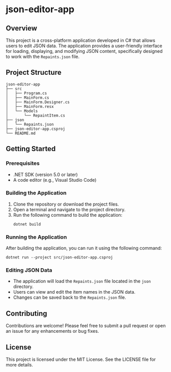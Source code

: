 # json-editor-app

## Overview
This project is a cross-platform application developed in C# that allows users to edit JSON data. The application provides a user-friendly interface for loading, displaying, and modifying JSON content, specifically designed to work with the `Repaints.json` file.

## Project Structure
```
json-editor-app
├── src
│   ├── Program.cs
│   ├── MainForm.cs
│   ├── MainForm.Designer.cs
│   ├── MainForm.resx
│   └── Models
│       └── RepaintItem.cs
├── json
│   └── Repaints.json
├── json-editor-app.csproj
└── README.md
```

## Getting Started

### Prerequisites
- .NET SDK (version 5.0 or later)
- A code editor (e.g., Visual Studio Code)

### Building the Application
1. Clone the repository or download the project files.
2. Open a terminal and navigate to the project directory.
3. Run the following command to build the application:
   ```
   dotnet build
   ```

### Running the Application
After building the application, you can run it using the following command:
```
dotnet run --project src/json-editor-app.csproj
```

### Editing JSON Data
- The application will load the `Repaints.json` file located in the `json` directory.
- Users can view and edit the item names in the JSON data.
- Changes can be saved back to the `Repaints.json` file.

## Contributing
Contributions are welcome! Please feel free to submit a pull request or open an issue for any enhancements or bug fixes.

## License
This project is licensed under the MIT License. See the LICENSE file for more details.
